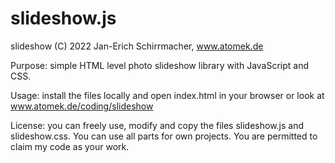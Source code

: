 # slideshow.js

slideshow (C) 2022 Jan-Erich Schirrmacher, www.atomek.de

Purpose: simple HTML level photo slideshow library with JavaScript and CSS.

Usage: install the files locally and open index.html in your browser or look at www.atomek.de/coding/slideshow

License: you can freely use, modify and copy the files slideshow.js and slideshow.css.
You can use all parts for own projects. You are permitted to claim my code as your work.
